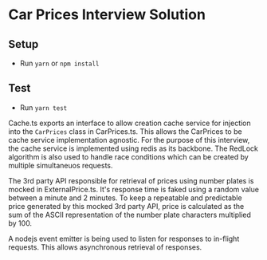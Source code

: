 # Car Prices Interview Solution

## Setup

- Run `yarn` or `npm install`

## Test

- Run `yarn test`

Cache.ts exports an interface to allow creation cache service for injection into the `CarPrices` class in CarPrices.ts. This allows the CarPrices to be cache service implementation agnostic.
For the purpose of this interview, the cache service is implemented using redis as its backbone. The RedLock algorithm is also used to handle race conditions which can be created by multiple simultaneuos requests.

The 3rd party API responsible for retrieval of prices using number plates is mocked in ExternalPrice.ts. It's response time is faked using a random value between a minute and 2 minutes. To keep a repeatable and predictable price generated by this mocked 3rd party API, price is calculated as the sum of the ASCII representation of the number plate characters multiplied by 100.

A nodejs event emitter is being used to listen for responses to in-flight requests. This allows asynchronous retrieval of responses.
